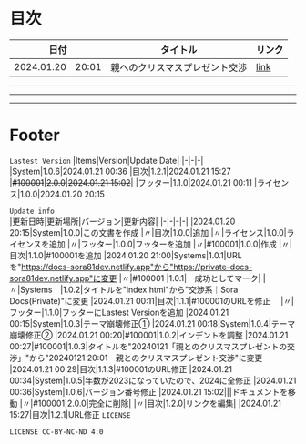 # 目次
|日付|タイトル|リンク|
|-|-|-
|2024.01.20　20:01|親へのクリスマスプレゼント交渉|[link](../docs/10001/)

---
---
---
# Footer
`Lastest Version`
|Items|Version|Update Date|
|-|-|-|
|System|1.0.6|2024.01.21 00:36
|目次|1.2.1|2024.01.21 15:27
|~~#100001~~|~~2.0.0~~|~~2024.01.21 15:02~~|
|フッター|1.1.0|2024.01.21 00:11
|ライセンス|1.0.0|2024.01.20 20:15

`Update info`   
|更新日時|更新場所|バージョン|更新内容|
|-|-|-|-|
|2024.01.20 20:15|System|1.0.0|この文書を作成
|〃|目次|1.0.0|追加
|〃|ライセンス|1.0.0|ライセンスを追加
|〃|フッター|1.0.0|フッターを追加
|〃|#100001|1.0.0|作成
|〃|目次|1.1.0|#100001を追加
|2024.01.20 21:00|Systems|1.0.1|URLを"https://docs-sora81dev.netlify.app"から"https://private-docs-sora81dev.netlify.app"に変更
|〃|#100001 |1.0.1|　成功としてマーク|
|〃|Systems　|1.0.2|タイトルを"index.html"から"交渉系｜Sora Docs(Private)"に変更
|2024.01.21 00:11|目次|1.1.1|#100001のURLを修正　
|〃|フッター|1.1.0|フッターにLastest Versionを追加
|2024.01.21 00:15|System|1.0.3|テーマ崩壊修正①
|2024.01.21 00:18|System|1.0.4|テーマ崩壊修正②
|2024.01.21 00:20|#100001|1.0.2|インデントを調整
|2024.01.21 00:27|#100001|1.0.3|タイトルを"20240121「親とのクリスマスプレゼントの交渉」"から"20240121 20:01　親とのクリスマスプレゼント交渉"に変更
|2024.01.21 00:29|目次|1.1.3|#100001のURL修正
|2024.01.21 00:34|System|1.0.5|年数が2023になっていたので、2024に全修正
|2024.01.21 00:36|System|1.0.6|バージョン番号修正
|2024.01.21 15:02|||ドキュメントを移動
|〃|#100001|2.0.0|完全に削除|
|〃|目次|1.2.0|リンクを編集|
|2024.01.21 15:27|目次|1.2.1|URL修正
`LICENSE`

```
LICENSE CC-BY-NC-ND 4.0
```
